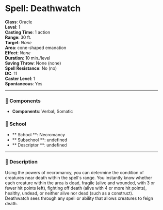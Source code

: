 
# Spell: Deathwatch
**Class**: Oracle  
**Level**: 1  
**Casting Time**: 1 action  
**Range**: 30 ft.  
**Target**: _None_  
**Area**: cone-shaped emanation  
**Effect**: _None_  
**Duration**: 10 min./level  
**Saving Throw**: None (none)  
**Spell Resistance**: No (no)  
**DC**: 11  
**Caster Level**: 1  
**Spontaneous**: Yes

---

### 🔮 Components
- **Components**: Verbal, Somatic

### 🏫 School
- ** School **: Necromancy
- ** Subschool **: undefined
- ** Descriptor **: undefined
---

### 📜 Description
Using the powers of necromancy, you can determine the condition of creatures near death within the spell's range. You instantly know whether each creature within the area is dead, fragile (alive and wounded, with 3 or fewer hit points left), fighting off death (alive with 4 or more hit points), healthy, undead, or neither alive nor dead (such as a construct). Deathwatch sees through any spell or ability that allows creatures to feign death.

